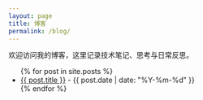 ```yaml
---
layout: page
title: 博客
permalink: /blog/
---
```


欢迎访问我的博客，这里记录技术笔记、思考与日常反思。

<ul>
  {% for post in site.posts %}
    <li><a href="{{ post.url }}">{{ post.title }}</a> - {{ post.date | date: "%Y-%m-%d" }}</li>
  {% endfor %}
</ul>
